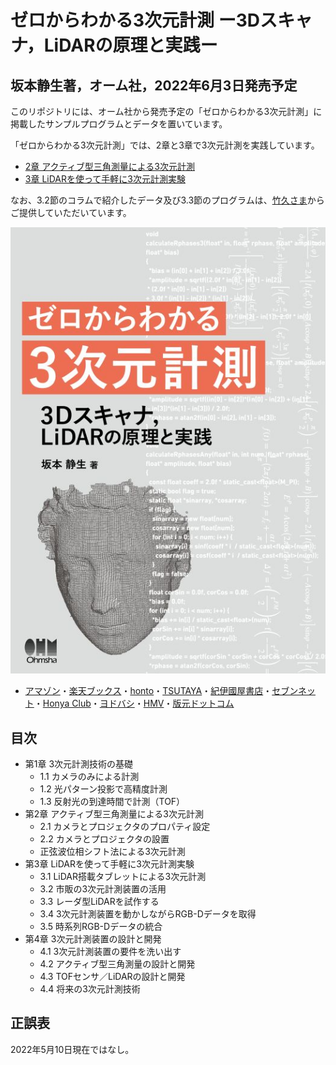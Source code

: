 # ゼロからわかる3次元計測 ー3Dスキャナ，LiDARの原理と実践ー
## 坂本静生著，オーム社，2022年6月3日発売予定

このリポジトリには、オーム社から発売予定の「ゼロからわかる3次元計測」に掲載したサンプルプログラムとデータを置いています。

「ゼロからわかる3次元計測」では、2章と3章で3次元計測を実践しています。
+ [2章 アクティブ型三角測量による3次元計測](https://github.com/ShizSak/Basics_of_3D_Measurement/tree/main/Chapter%202)
+ [3章 LiDARを使って手軽に3次元計測実験](https://github.com/ShizSak/Basics_of_3D_Measurement/tree/main/Chapter%203)

なお、3.2節のコラムで紹介したデータ及び3.3節のプログラムは、[竹久さま](https://github.com/aho1go)からご提供していただいています。

![表紙](https://github.com/ShizSak/Basics_and_Practices_of_3D_Measurement/blob/main/FrontCover.jpg)
+ [アマゾン](https://www.amazon.co.jp/exec/obidos/ASIN/4274228827)・[楽天ブックス](https://books.rakuten.co.jp/rb/17149148/)・[honto](https://honto.jp/netstore/pd-book_31677788.html)・[TSUTAYA](https://shop.tsutaya.co.jp/book/product/9784274228827/)・[紀伊國屋書店](https://www.kinokuniya.co.jp/f/dsg-01-9784274228827)・[セブンネット](https://7net.omni7.jp/detail_isbn/9784274228827)・[Honya Club](https://www.honyaclub.com/shop/g/g20603252/)・[ヨドバシ](https://www.yodobashi.com/product/100000009003576230/)・[HMV](https://www.hmv.co.jp/artist_%E5%9D%82%E6%9C%AC%E9%9D%99%E7%94%9F_000000000900754/item_-%E3%82%BC%E3%83%AD%E3%81%8B%E3%82%89%E3%82%8F%E3%81%8B%E3%82%8B3%E6%AC%A1%E5%85%83%E8%A8%88%E6%B8%AC-3D%E3%82%B9%E3%82%AD%E3%83%A3%E3%83%8A-LiDAR%E3%81%AE%E5%8E%9F%E7%90%86%E3%81%A8%E5%AE%9F%E8%B7%B5_12922023)・[版元ドットコム](https://www.hanmoto.com/bd/isbn/9784274228827)

## 目次
+ 第1章 3次元計測技術の基礎
  - 1.1 カメラのみによる計測
  - 1.2 光パターン投影で高精度計測
  - 1.3 反射光の到達時間で計測（TOF）
+ 第2章 アクティブ型三角測量による3次元計測
  - 2.1 カメラとプロジェクタのプロパティ設定
  - 2.2 カメラとプロジェクタの設置
  - 正弦波位相シフト法による3次元計測
+ 第3章 LiDARを使って手軽に3次元計測実験
  - 3.1 LiDAR搭載タブレットによる3次元計測
  - 3.2 市販の3次元計測装置の活用
  - 3.3 レーダ型LiDARを試作する
  - 3.4 3次元計測装置を動かしながらRGB-Dデータを取得
  - 3.5 時系列RGB-Dデータの統合
+ 第4章 3次元計測装置の設計と開発
  - 4.1 3次元計測装置の要件を洗い出す
  - 4.2 アクティブ型三角測量の設計と開発
  - 4.3 TOFセンサ／LiDARの設計と開発
  - 4.4 将来の3次元計測技術

## 正誤表
2022年5月10日現在ではなし。
